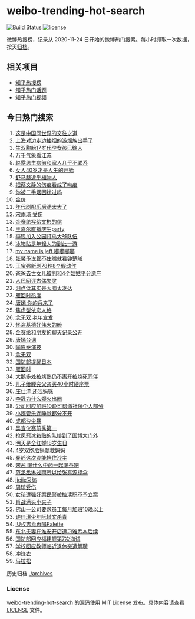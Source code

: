 # weibo-trending-hot-search

[![Build Status](https://github.com/justjavac/weibo-trending-hot-search/workflows/ci/badge.svg?branch=master)](https://github.com/justjavac/weibo-trending-hot-search/actions)
[![license](https://img.shields.io/github/license/justjavac/weibo-trending-hot-search)](https://github.com/justjavac/weibo-trending-hot-search/blob/master/LICENSE)

微博热搜榜，记录从 2020-11-24 日开始的微博热门搜索。每小时抓取一次数据，按天[归档](./archives)。

## 相关项目

- [知乎热搜榜](https://github.com/justjavac/zhihu-trending-top-search)
- [知乎热门话题](https://github.com/justjavac/zhihu-trending-hot-questions)
- [知乎热门视频](https://github.com/justjavac/zhihu-trending-hot-video)

## 今日热门搜索

<!-- BEGIN -->
<!-- 最后更新时间 Fri Mar 28 2025 01:17:55 GMT+0800 (China Standard Time) -->

1. [这是中国同世界的交往之道](https://s.weibo.com//weibo?q=%23%E8%BF%99%E6%98%AF%E4%B8%AD%E5%9B%BD%E5%90%8C%E4%B8%96%E7%95%8C%E7%9A%84%E4%BA%A4%E5%BE%80%E4%B9%8B%E9%81%93%23&Refer=new_time)
1. [上海对边走边抽烟的游烟族出手了](https://s.weibo.com//weibo?q=%23%E4%B8%8A%E6%B5%B7%E5%AF%B9%E8%BE%B9%E8%B5%B0%E8%BE%B9%E6%8A%BD%E7%83%9F%E7%9A%84%E6%B8%B8%E7%83%9F%E6%97%8F%E5%87%BA%E6%89%8B%E4%BA%86%23&t=31&band_rank=4&Refer=top)
1. [生双胞胎17岁代孕女孩已嫁人](https://s.weibo.com//weibo?q=%23%E7%94%9F%E5%8F%8C%E8%83%9E%E8%83%8E17%E5%B2%81%E4%BB%A3%E5%AD%95%E5%A5%B3%E5%AD%A9%E5%B7%B2%E5%AB%81%E4%BA%BA%23&t=31&band_rank=1&Refer=top)
1. [万千气象看江苏](https://s.weibo.com//weibo?q=%23%E4%B8%87%E5%8D%83%E6%B0%94%E8%B1%A1%E7%9C%8B%E6%B1%9F%E8%8B%8F%23&t=31&band_rank=3&Refer=top)
1. [赵露思生病前和家人几乎不联系](https://s.weibo.com//weibo?q=%23%E8%B5%B5%E9%9C%B2%E6%80%9D%E7%94%9F%E7%97%85%E5%89%8D%E5%92%8C%E5%AE%B6%E4%BA%BA%E5%87%A0%E4%B9%8E%E4%B8%8D%E8%81%94%E7%B3%BB%23&t=31&band_rank=10&Refer=top)
1. [女人40岁才是人生的开始](https://s.weibo.com//weibo?q=%E5%A5%B3%E4%BA%BA40%E5%B2%81%E6%89%8D%E6%98%AF%E4%BA%BA%E7%94%9F%E7%9A%84%E5%BC%80%E5%A7%8B&t=31&band_rank=5&Refer=top)
1. [舒马赫近乎植物人](https://s.weibo.com//weibo?q=%23%E8%88%92%E9%A9%AC%E8%B5%AB%E8%BF%91%E4%B9%8E%E6%A4%8D%E7%89%A9%E4%BA%BA%23&t=31&band_rank=7&Refer=top)
1. [把蔡文静的伤痕看成了吻痕](https://s.weibo.com//weibo?q=%E6%8A%8A%E8%94%A1%E6%96%87%E9%9D%99%E7%9A%84%E4%BC%A4%E7%97%95%E7%9C%8B%E6%88%90%E4%BA%86%E5%90%BB%E7%97%95&t=31&band_rank=15&Refer=top)
1. [你被二手烟困扰过吗](https://s.weibo.com//weibo?q=%23%E4%BD%A0%E8%A2%AB%E4%BA%8C%E6%89%8B%E7%83%9F%E5%9B%B0%E6%89%B0%E8%BF%87%E5%90%97%23&t=31&band_rank=8&Refer=top)
1. [金价](https://s.weibo.com//weibo?q=%E9%87%91%E4%BB%B7&t=31&band_rank=2&Refer=top)
1. [年代剧配乐后劲太大了](https://s.weibo.com//weibo?q=%23%E5%B9%B4%E4%BB%A3%E5%89%A7%E9%85%8D%E4%B9%90%E5%90%8E%E5%8A%B2%E5%A4%AA%E5%A4%A7%E4%BA%86%23&t=31&band_rank=10&Refer=top)
1. [宋雨琦 受伤](https://s.weibo.com//weibo?q=%E5%AE%8B%E9%9B%A8%E7%90%A6%20%E5%8F%97%E4%BC%A4&t=31&band_rank=11&Refer=top)
1. [金赛纶写给文彬的信](https://s.weibo.com//weibo?q=%23%E9%87%91%E8%B5%9B%E7%BA%B6%E5%86%99%E7%BB%99%E6%96%87%E5%BD%AC%E7%9A%84%E4%BF%A1%23&t=31&band_rank=12&Refer=top)
1. [王嘉尔直播庆生party](https://s.weibo.com//weibo?q=%E7%8E%8B%E5%98%89%E5%B0%94%E7%9B%B4%E6%92%AD%E5%BA%86%E7%94%9Fparty&t=31&band_rank=13&Refer=top)
1. [李现加入公园打鸟大爷队伍](https://s.weibo.com//weibo?q=%23%E6%9D%8E%E7%8E%B0%E5%8A%A0%E5%85%A5%E5%85%AC%E5%9B%AD%E6%89%93%E9%B8%9F%E5%A4%A7%E7%88%B7%E9%98%9F%E4%BC%8D%23&t=31&band_rank=14&Refer=top)
1. [冰箱贴是年轻人的到此一游](https://s.weibo.com//weibo?q=%23%E5%86%B0%E7%AE%B1%E8%B4%B4%E6%98%AF%E5%B9%B4%E8%BD%BB%E4%BA%BA%E7%9A%84%E5%88%B0%E6%AD%A4%E4%B8%80%E6%B8%B8%23&t=31&band_rank=5&Refer=top)
1. [my name is jeff 嘟嘟嘟嘟](https://s.weibo.com//weibo?q=my%20name%20is%20jeff%20%E5%98%9F%E5%98%9F%E5%98%9F%E5%98%9F&t=31&band_rank=8&Refer=top)
1. [张馨予说管不住嘴就看钟楚曦](https://s.weibo.com//weibo?q=%23%E5%BC%A0%E9%A6%A8%E4%BA%88%E8%AF%B4%E7%AE%A1%E4%B8%8D%E4%BD%8F%E5%98%B4%E5%B0%B1%E7%9C%8B%E9%92%9F%E6%A5%9A%E6%9B%A6%23&t=31&band_rank=16&Refer=top)
1. [王宝强新剧78秒8个假动作](https://s.weibo.com//weibo?q=%E7%8E%8B%E5%AE%9D%E5%BC%BA%E6%96%B0%E5%89%A778%E7%A7%928%E4%B8%AA%E5%81%87%E5%8A%A8%E4%BD%9C&t=31&band_rank=13&Refer=top)
1. [爸爸去世女儿被判和4个姑姑平分遗产](https://s.weibo.com//weibo?q=%23%E7%88%B8%E7%88%B8%E5%8E%BB%E4%B8%96%E5%A5%B3%E5%84%BF%E8%A2%AB%E5%88%A4%E5%92%8C4%E4%B8%AA%E5%A7%91%E5%A7%91%E5%B9%B3%E5%88%86%E9%81%97%E4%BA%A7%23&t=31&band_rank=20&Refer=top)
1. [人民网评古偶失灵](https://s.weibo.com//weibo?q=%23%E4%BA%BA%E6%B0%91%E7%BD%91%E8%AF%84%E5%8F%A4%E5%81%B6%E5%A4%B1%E7%81%B5%23&t=31&band_rank=9&Refer=top)
1. [泪点低其实是大脑太发达](https://s.weibo.com//weibo?q=%23%E6%B3%AA%E7%82%B9%E4%BD%8E%E5%85%B6%E5%AE%9E%E6%98%AF%E5%A4%A7%E8%84%91%E5%A4%AA%E5%8F%91%E8%BE%BE%23&t=31&band_rank=30&Refer=top)
1. [雁回时热度](https://s.weibo.com//weibo?q=%E9%9B%81%E5%9B%9E%E6%97%B6%E7%83%AD%E5%BA%A6&t=31&band_rank=14&Refer=top)
1. [唐嫣 你的兵来了](https://s.weibo.com//weibo?q=%E5%94%90%E5%AB%A3%20%E4%BD%A0%E7%9A%84%E5%85%B5%E6%9D%A5%E4%BA%86&t=31&band_rank=21&Refer=top)
1. [焦虑型依恋人格](https://s.weibo.com//weibo?q=%E7%84%A6%E8%99%91%E5%9E%8B%E4%BE%9D%E6%81%8B%E4%BA%BA%E6%A0%BC&t=31&band_rank=47&Refer=top)
1. [念无双 老年宣发](https://s.weibo.com//weibo?q=%E5%BF%B5%E6%97%A0%E5%8F%8C%20%E8%80%81%E5%B9%B4%E5%AE%A3%E5%8F%91&t=31&band_rank=23&Refer=top)
1. [怪盗基德好伟大的脸](https://s.weibo.com//weibo?q=%E6%80%AA%E7%9B%97%E5%9F%BA%E5%BE%B7%E5%A5%BD%E4%BC%9F%E5%A4%A7%E7%9A%84%E8%84%B8&t=31&band_rank=17&Refer=top)
1. [金赛纶和朋友的聊天记录公开](https://s.weibo.com//weibo?q=%23%E9%87%91%E8%B5%9B%E7%BA%B6%E5%92%8C%E6%9C%8B%E5%8F%8B%E7%9A%84%E8%81%8A%E5%A4%A9%E8%AE%B0%E5%BD%95%E5%85%AC%E5%BC%80%23&t=31&band_rank=18&Refer=top)
1. [唐嫣台词](https://s.weibo.com//weibo?q=%E5%94%90%E5%AB%A3%E5%8F%B0%E8%AF%8D&t=31&band_rank=29&Refer=top)
1. [喻恩泰演技](https://s.weibo.com//weibo?q=%E5%96%BB%E6%81%A9%E6%B3%B0%E6%BC%94%E6%8A%80&t=31&band_rank=22&Refer=top)
1. [念无双](https://s.weibo.com//weibo?q=%E5%BF%B5%E6%97%A0%E5%8F%8C&t=31&band_rank=34&Refer=top)
1. [国防部提醒日本](https://s.weibo.com//weibo?q=%23%E5%9B%BD%E9%98%B2%E9%83%A8%E6%8F%90%E9%86%92%E6%97%A5%E6%9C%AC%23&t=31&band_rank=38&Refer=top)
1. [雁回时](https://s.weibo.com//weibo?q=%E9%9B%81%E5%9B%9E%E6%97%B6&t=31&band_rank=32&Refer=top)
1. [大鹅多处被烤熟仍不离开被烧死同伴](https://s.weibo.com//weibo?q=%23%E5%A4%A7%E9%B9%85%E5%A4%9A%E5%A4%84%E8%A2%AB%E7%83%A4%E7%86%9F%E4%BB%8D%E4%B8%8D%E7%A6%BB%E5%BC%80%E8%A2%AB%E7%83%A7%E6%AD%BB%E5%90%8C%E4%BC%B4%23&t=31&band_rank=25&Refer=top)
1. [儿子给腰突父亲买40小时硬座票](https://s.weibo.com//weibo?q=%23%E5%84%BF%E5%AD%90%E7%BB%99%E8%85%B0%E7%AA%81%E7%88%B6%E4%BA%B2%E4%B9%B040%E5%B0%8F%E6%97%B6%E7%A1%AC%E5%BA%A7%E7%A5%A8%23&t=31&band_rank=41&Refer=top)
1. [庄仕洋 还我妈咪](https://s.weibo.com//weibo?q=%E5%BA%84%E4%BB%95%E6%B4%8B%20%E8%BF%98%E6%88%91%E5%A6%88%E5%92%AA&t=31&band_rank=48&Refer=top)
1. [李晟为什么爆火出圈](https://s.weibo.com//weibo?q=%23%E6%9D%8E%E6%99%9F%E4%B8%BA%E4%BB%80%E4%B9%88%E7%88%86%E7%81%AB%E5%87%BA%E5%9C%88%23&t=31&band_rank=26&Refer=top)
1. [公司回应加班10晚可帮缴社保个人部分](https://s.weibo.com//weibo?q=%23%E5%85%AC%E5%8F%B8%E5%9B%9E%E5%BA%94%E5%8A%A0%E7%8F%AD10%E6%99%9A%E5%8F%AF%E5%B8%AE%E7%BC%B4%E7%A4%BE%E4%BF%9D%E4%B8%AA%E4%BA%BA%E9%83%A8%E5%88%86%23&t=31&band_rank=37&Refer=top)
1. [小婉管乐连睡觉都分不开](https://s.weibo.com//weibo?q=%E5%B0%8F%E5%A9%89%E7%AE%A1%E4%B9%90%E8%BF%9E%E7%9D%A1%E8%A7%89%E9%83%BD%E5%88%86%E4%B8%8D%E5%BC%80&t=31&band_rank=36&Refer=top)
1. [成都沙尘暴](https://s.weibo.com//weibo?q=%E6%88%90%E9%83%BD%E6%B2%99%E5%B0%98%E6%9A%B4&t=31&band_rank=31&Refer=top)
1. [吴宣仪赛前秀第一](https://s.weibo.com//weibo?q=%23%E5%90%B4%E5%AE%A3%E4%BB%AA%E8%B5%9B%E5%89%8D%E7%A7%80%E7%AC%AC%E4%B8%80%23&t=31&band_rank=28&Refer=top)
1. [抢凤冠冰箱贴的队排到了国博大门外](https://s.weibo.com//weibo?q=%23%E6%8A%A2%E5%87%A4%E5%86%A0%E5%86%B0%E7%AE%B1%E8%B4%B4%E7%9A%84%E9%98%9F%E6%8E%92%E5%88%B0%E4%BA%86%E5%9B%BD%E5%8D%9A%E5%A4%A7%E9%97%A8%E5%A4%96%23&t=31&band_rank=32&Refer=top)
1. [明天是全红婵18岁生日](https://s.weibo.com//weibo?q=%23%E6%98%8E%E5%A4%A9%E6%98%AF%E5%85%A8%E7%BA%A2%E5%A9%B518%E5%B2%81%E7%94%9F%E6%97%A5%23&t=31&band_rank=42&Refer=top)
1. [4岁双胞胎捐髓救妈妈](https://s.weibo.com//weibo?q=%234%E5%B2%81%E5%8F%8C%E8%83%9E%E8%83%8E%E6%8D%90%E9%AB%93%E6%95%91%E5%A6%88%E5%A6%88%23&t=31&band_rank=19&Refer=top)
1. [秦岭这次没能挡住沙尘](https://s.weibo.com//weibo?q=%23%E7%A7%A6%E5%B2%AD%E8%BF%99%E6%AC%A1%E6%B2%A1%E8%83%BD%E6%8C%A1%E4%BD%8F%E6%B2%99%E5%B0%98%23&t=31&band_rank=33&Refer=top)
1. [宋茜 喝什么中药一起喝茶吧](https://s.weibo.com//weibo?q=%E5%AE%8B%E8%8C%9C%20%E5%96%9D%E4%BB%80%E4%B9%88%E4%B8%AD%E8%8D%AF%E4%B8%80%E8%B5%B7%E5%96%9D%E8%8C%B6%E5%90%A7&t=31&band_rank=27&Refer=top)
1. [范丞丞淋过雨所以给张真源撑伞](https://s.weibo.com//weibo?q=%E8%8C%83%E4%B8%9E%E4%B8%9E%E6%B7%8B%E8%BF%87%E9%9B%A8%E6%89%80%E4%BB%A5%E7%BB%99%E5%BC%A0%E7%9C%9F%E6%BA%90%E6%92%91%E4%BC%9E&t=31&band_rank=40&Refer=top)
1. [jiejie采访](https://s.weibo.com//weibo?q=jiejie%E9%87%87%E8%AE%BF&t=31&band_rank=35&Refer=top)
1. [周琦受伤](https://s.weibo.com//weibo?q=%E5%91%A8%E7%90%A6%E5%8F%97%E4%BC%A4&t=31&band_rank=39&Refer=top)
1. [女孩遭强奸案民警被控渎职不予立案](https://s.weibo.com//weibo?q=%23%E5%A5%B3%E5%AD%A9%E9%81%AD%E5%BC%BA%E5%A5%B8%E6%A1%88%E6%B0%91%E8%AD%A6%E8%A2%AB%E6%8E%A7%E6%B8%8E%E8%81%8C%E4%B8%8D%E4%BA%88%E7%AB%8B%E6%A1%88%23&t=31&band_rank=49&Refer=top)
1. [肖战满头小夹子](https://s.weibo.com//weibo?q=%23%E8%82%96%E6%88%98%E6%BB%A1%E5%A4%B4%E5%B0%8F%E5%A4%B9%E5%AD%90%23&t=31&band_rank=45&Refer=top)
1. [佛山一公司要求员工每月加班10晚以上](https://s.weibo.com//weibo?q=%23%E4%BD%9B%E5%B1%B1%E4%B8%80%E5%85%AC%E5%8F%B8%E8%A6%81%E6%B1%82%E5%91%98%E5%B7%A5%E6%AF%8F%E6%9C%88%E5%8A%A0%E7%8F%AD10%E6%99%9A%E4%BB%A5%E4%B8%8A%23&t=31&band_rank=6&Refer=top)
1. [许佳琪少年阮惜文杀青](https://s.weibo.com//weibo?q=%E8%AE%B8%E4%BD%B3%E7%90%AA%E5%B0%91%E5%B9%B4%E9%98%AE%E6%83%9C%E6%96%87%E6%9D%80%E9%9D%92&t=31&band_rank=24&Refer=top)
1. [IU权志龙再唱Palette](https://s.weibo.com//weibo?q=%23IU%E6%9D%83%E5%BF%97%E9%BE%99%E5%86%8D%E5%94%B1Palette%23&t=31&band_rank=42&Refer=top)
1. [东北夫妻在淮安开店遭刁难亏本后续](https://s.weibo.com//weibo?q=%23%E4%B8%9C%E5%8C%97%E5%A4%AB%E5%A6%BB%E5%9C%A8%E6%B7%AE%E5%AE%89%E5%BC%80%E5%BA%97%E9%81%AD%E5%88%81%E9%9A%BE%E4%BA%8F%E6%9C%AC%E5%90%8E%E7%BB%AD%23&t=31&band_rank=43&Refer=top)
1. [国防部回应福建舰第7次海试](https://s.weibo.com//weibo?q=%23%E5%9B%BD%E9%98%B2%E9%83%A8%E5%9B%9E%E5%BA%94%E7%A6%8F%E5%BB%BA%E8%88%B0%E7%AC%AC7%E6%AC%A1%E6%B5%B7%E8%AF%95%23&t=31&band_rank=44&Refer=top)
1. [学校回应教师临近退休突遭解聘](https://s.weibo.com//weibo?q=%23%E5%AD%A6%E6%A0%A1%E5%9B%9E%E5%BA%94%E6%95%99%E5%B8%88%E4%B8%B4%E8%BF%91%E9%80%80%E4%BC%91%E7%AA%81%E9%81%AD%E8%A7%A3%E8%81%98%23&t=31&band_rank=46&Refer=top)
1. [冲锋衣](https://s.weibo.com//weibo?q=%E5%86%B2%E9%94%8B%E8%A1%A3&t=31&band_rank=49&Refer=top)
1. [马拉松](https://s.weibo.com//weibo?q=%E9%A9%AC%E6%8B%89%E6%9D%BE&t=31&band_rank=50&Refer=top)

<!-- END -->

历史归档 [./archives](./archives)

### License

[weibo-trending-hot-search](https://github.com/justjavac/weibo-trending-hot-search) 的源码使用 MIT License
发布。具体内容请查看 [LICENSE](./LICENSE) 文件。

